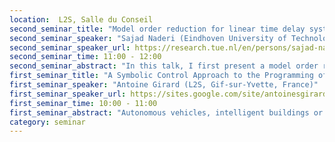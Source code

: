 ```yaml
---
location:  L2S, Salle du Conseil
second_seminar_title: "Model order reduction for linear time delay systems based on energy functionals."
second_seminar_speaker: "Sajad Naderi (Eindhoven University of Technology, The Netherlands)"
second_seminar_speaker_url: https://research.tue.nl/en/persons/sajad-naderilordejani
second_seminar_time: 11:00 - 12:00
second_seminar_abstract: "In this talk, I first present a model order reduction approach for asymptotically stable linear time delay systems with point-wise delays. This approach, which can be regarded as an extension of existing balanced model order reduction techniques for linear delay-free systems, is based on energy functionals that characterize observability and controllability properties of time delay system. This type of approach provides an a priori bound on the reduction error. Moreover, the resulting reduced model is an asymptotically stable time delay system with the same delay-structure as the original model. In the second part of the presentation, I introduce an extended model order reduction technique for time delay systems. This extension is beneficial when the preservation of physical interconnection structures or uncertainties is desired."
first_seminar_title: "A Symbolic Control Approach to the Programming of Cyber-Physical Systems."
first_seminar_speaker: "Antoine Girard (L2S, Gif-sur-Yvette, France)"
first_seminar_speaker_url: https://sites.google.com/site/antoinesgirard/
first_seminar_time: 10:00 - 11:00
first_seminar_abstract: "Autonomous vehicles, intelligent buildings or robots promise to transform the everyday life of our society in all its dimensions (transport, housing, industry, health, assistance to the elderly ...). These systems are examples of cyber-physical systems (CPS) resulting from the integration of computer components and physical processes. The development of these systems is often complex (due to cyber-physical interactions) and with critical safety requirements.</br>In this talk, I will present the first steps towards developing a framework for CPS programming that will enable fast and safe development of their functionality through a high-level programming language. The originality of the approach is to consider that programs are not intended to be executed on the digital platform made up of computer components, but on the cyber-physical platform, which additionally includes the physical part of the system. Thus, high-level programs do not specify the behavior of the computer components but directly that of the cyber-physical system. Then, an automatic synthesis tool uses a model of the physical process to generate low-level control algorithms that enforce the specified behavior.</br>I will introduce a high-level language for CPS directly inspired by the formalism of  hybrid automata. Following the paradigm of "correct by construction synthesis", low-level control algorithms are synthesized by symbolic control techniques. The key concept of symbolic control is that of the symbolic model, which is a dynamic finite state system, obtained by abstracting physical trajectories on a finite set of symbols. When symbolic and physical dynamics are formally linked by a behavioral relation (e.g., simulation or bisimulation), controllers synthesized for the symbolic model using discrete synthesis techniques can be refined to controllers certified for the physical system. I will provide illustrating examples from the domain of autonomous vehicles."
category: seminar
---
```


